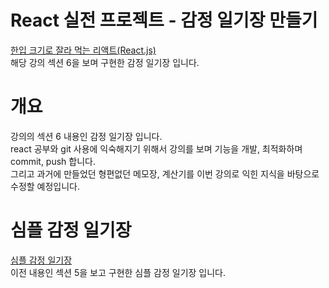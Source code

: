 # React 실전 프로젝트 - 감정 일기장 만들기

[한입 크기로 잘라 먹는 리액트(React.js)](https://www.inflearn.com/course/%ED%95%9C%EC%9E%85-%EB%A6%AC%EC%95%A1%ED%8A%B8)
<br>해당 강의 섹션 6을 보며 구현한 감정 일기장 입니다.

# 개요

강의의 섹션 6 내용인 감정 일기장 입니다.<br>
react 공부와 git 사용에 익숙해지기 위해서 강의를 보며 기능을 개발, 최적화하며 commit, push 합니다.<br>
그리고 과거에 만들었던 형편없던 메모장, 계산기를 이번 강의로 익힌 지식을 바탕으로 수정할 예정입니다.

# 심플 감정 일기장

[심플 감정 일기장](https://github.com/altmit/Simple_emotion_diary)
<br>이전 내용인 섹션 5을 보고 구현한 심플 감정 일기장 입니다.
